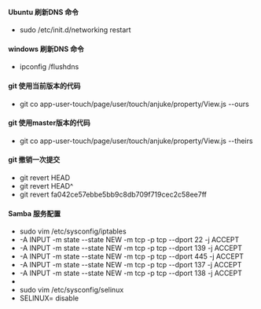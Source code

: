 #### Ubuntu 刷新DNS 命令
  * sudo /etc/init.d/networking restart
 

#### windows 刷新DNS 命令
  * ipconfig /flushdns


#### git 使用当前版本的代码
  * git co app-user-touch/page/user/touch/anjuke/property/View.js --ours
  

#### git 使用master版本的代码
  * git co app-user-touch/page/user/touch/anjuke/property/View.js --theirs


#### git 撤销一次提交
  * git revert HEAD
  * git revert HEAD^  
  * git revert fa042ce57ebbe5bb9c8db709f719cec2c58ee7ff


#### Samba 服务配置
  * sudo vim /etc/sysconfig/iptables
  * -A INPUT -m state --state NEW -m tcp -p tcp --dport 22 -j ACCEPT
  * -A INPUT -m state --state NEW -m tcp -p tcp --dport 139 -j ACCEPT
  * -A INPUT -m state --state NEW -m tcp -p tcp --dport 445 -j ACCEPT
  * -A INPUT -m state --state NEW -m tcp -p tcp --dport 137 -j ACCEPT
  * -A INPUT -m state --state NEW -m tcp -p tcp --dport 138 -j ACCEPT
  * 
  * sudo vim /etc/sysconfig/selinux
  * SELINUX= disable
  

